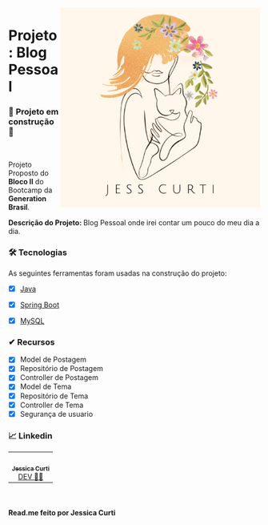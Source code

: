 <img src="https://github.com/Jess-Curti/Blog-Pessoal/blob/main/LogoBlog.png" min-width="400px" max-width="400px" width="400px" align="right" alt="Logo Jess">

<p align="left"><h1><strong>Projeto: Blog Pessoal</h1></strong>
</p>

### 🚧 **Projeto em construção** 🚧
<br>
<p align="left">Projeto Proposto do <strong>Bloco II</strong> do Bootcamp da <strong>Generation Brasil</strong>.
<br>
</p>
<p align="left"><strong>Descrição do Projeto: </strong> Blog Pessoal onde irei contar um pouco do meu dia a dia.
<br>
</p>


### 🛠 Tecnologias

As seguintes ferramentas foram usadas na construção do projeto:

- [x] [Java](https://www.java.com/pt-BR/)
- [x] [Spring Boot](https://start.spring.io/)
- [x] [MySQL](https://www.mysql.com/)


### ✔ **Recursos**

- [x] Model de Postagem 
- [x] Repositório de Postagem
- [x] Controller de Postagem
- [x] Model de Tema 
- [x] Repositório de Tema
- [x] Controller de Tema
- [x] Segurança de usuario

### 📈 **Linkedin**
<table>
  <tr>
    <td align="center"><a href="https://www.linkedin.com/in/jessicacurti/"><img style="border-radius: 50%;" src="https://media-exp1.licdn.com/dms/image/C4D03AQEd8P0BZDW0Pg/profile-displayphoto-shrink_200_200/0/1639740130657?e=1649289600&v=beta&t=n4Dd0Lu4OB278_abgPYN2JYTU18OaViqIPDH1JDv6Z0" width="100px;" alt=""/><br /><sub><b>Jessica Curti</b></sub></a><br /><a href="https://www.linkedin.com/in/jessicacurti/" title="Jessica Curti">DEV 👨‍💻</a></td>
  </tr>
</table>

<br>

#### Read.me feito por Jessica Curti
